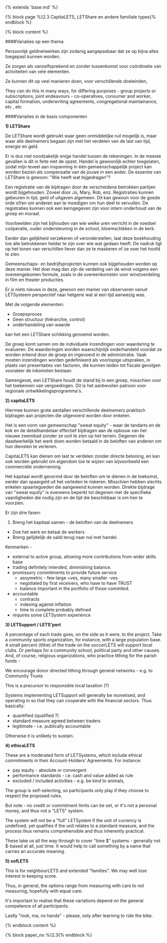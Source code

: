 {% extends 'base.md' %}

{% block page %}2.3 CapitaLETS, LETShare en andere familiale types{% endblock %}

{% block content %}

####Variaties op een thema

Persoonlijk geldnetwerken zijn zodanig aangepasbaar dat ze op bijna alles toegepast
kunnen worden. 

Ze zorgen als vanzelfsprekend en zonder tussenkomst voor coördinatie van activiteiten
van vele elementen.

Ze kunnen dit op veel manieren doen, voor verschillende doeleinden, 

They can do this in many ways, for differing purposes - group projects or 
subscriptions, joint endeavours - co-operatives, consumer and worker, 
capital formation, underwriting agreements, congregational maintainance, 
etc , etc 

####Variaties in de basis componenten

**1) LETShare**

De LETShare wordt gebruikt waar geen onmiddelijke ruil mogelijk is, maar waar alle
deelnemers begaan zijn met het verdelen van de last van tijd, energie en geld.

Er is dus niet noodzakelijk enige handel tussen de rekeningen. In de meeste
gevallen is dit in feite niet de opzet. Handel is gewoonlijk echter toegelaten, zodat
mijn teveel aan inspanning in één gemeenschappelijk project kan worden bezien
als compensatie van de jouwe in een ander.
De essentie van LETShare is gewoon: "Wie heeft wat bijgedragen"?

Een registratie van de bijdragen door de verscheidene betrokken partijen wordt
bijgehouden. Zoveel door Jo, Mary, Rob, enz. Registraties kunnen gebeuren in
tijd, geld of uitgaven algemeen. Dit kan gewoon voor de goede orde of/en om
anderen aan te moedigen om hun deel te vervullen. De registraties kunnen ook
een kerngegeven zijn voor intern onderhoud van de groep en moraal.

Voorbeelden zijn het bijhouden van wie welke uren verricht in de voedsel
coöperatie, ouder ondersteuning in de school, bloemschikken in de kerk.

Eerder dan gelijkheid verzekeren of veronderstellen, laat deze boekhouding
toe alle betrokkenen helder te zijn over wie wat gedaan heeft. De nadruk ligt
op het tonen van verschillen liever dan ze te maskeren of ze over het hoofd
te zien.

Gemeenschaps- en bedrijfsprojecten kunnen ook bijgehouden worden op deze manier.
Het doel mag dan zijn de verdeling van de winst volgens een overeengekomen formule,
zoals in de overeenkomsten voor winstverdeling in film en theater producties.

Er is niets nieuws in deze, gewoon een manier van observeren vanuit LETSysteem
perspectief naar hetgene wat al een tijd aanwezig was.

Met de volgende elementen:

* Groepsproces
* Geen structuur (hiërarchie, control)
* onderhandeling van waarde

kan het een LETShare schikking genoemd worden.

De groep komt samen om de individuele inzendingen voor waardering te evalueren.
De waarderingen worden waarschijnlijk onderhandeld voordat ze worden erkend door
de groep en ingevoerd in de administratie. Vaak moeten inzendingen worden
gedefinieerd als voorlopige uitspraken, in plaats van presentaties van facturen,
die kunnen leiden tot fiscale gevolgen vooraleer de inkomsten bestaan.

Samengevat, een LETShare houdt de stand bij in een groep, misschien voor het
toekennen van vergoedingen. Dit is het aanbevolen patroon voor regionale
ontwikkelingsprogramma's.

**2) capitaLETS** 

Hiermee kunnen grote aantallen verschillende deelnemers praktisch
bijdragen aan projecten die uitgevoerd worden door enkelen.

Het is een vorm van gemeenschap "sweat equity" - waar de tandarts en de kok
en de detailhandelaar effectief bijdragen aan de opbouw van het nieuwe
zwembad zonder ze ooit te zien op het terrein. Degenen die daadwerkelijk
het werk doen worden betaald in de beloften van anderen om hun diensten te verlenen.

CapitaLETS kan dienen om last te verdelen zonder directe beloning, en
kan ook worden gebruikt om eigendom toe te wijzen van bijvoorbeeld een commerciële
onderneming.

Het kapitaal wordt gevormd door de beloften om te dienen in de toekomst, eerder
dan spaargeld uit het verleden te riskeren. Misschien hebben slechts enkelen spaartegoeden
die aangewend kunnen worden. Direkte bijdrage van "sweat equity" is eveneens beperkt
tot degenen met de specifieke vaardigheden die nodig zijn en de tijd die beschikbaar
is om hen te voorzien.

Er zijn drie fasen:

1. Breng het kapitaal samen - de beloften van de deelnemers
*  Doe het werk en betaal de werkers
*  Breng gelijdelijk de saldi terug naar nul met handel.

Kenmerken -

* external to active group, allowing more contributions from wider skills base
* trading definitely intended, diminishing balance.
* promissory commitments to provide future service
  * assymetric - few large +ves, many smaller -ves
  * negotiated by first receivers, who have to have TRUST
  * balance important in the portfolio of those commited.
* accountable 
  * contracts 
  * indexing against inflation  
  * time to complete probably defined
* requires some LETSystem experience


**3) LETSupport  / LETS'port**

A percentage of each trade goes, on the side as it were, to the project. 
Take a community sports organization, for instance, with a large 
population base. A small percent (tithe) of the trade on the soccerLETS 
will support local clubs. Or perhaps for a community school, political 
party and other causes. And, of course, religious organizations, who 
practice tithing for the parish funds - 

We encourage donor directed tithing through general networks - e.g. to 
Community Trusts

This is a precursor to responsible local taxation (?)

Systems implementing LETSupport will generally be monetised, and 
operating in so that they can cooperate with the financial sectors. Thus 
basically:


* quantified (qualified ?)
* standard measure agreed between traders
* legitimate - i.e. publically accountable        


Otherwise it is unlikely to sustain.

**4) ethicaLETS** 

These are a moderated form of LETSystems, which include ethical 
commitments in their Account-Holders’ Agreements. For instance:


* pay equity - absolute or convergent
* performance standards - i.e. cash and value added as rule
* excluded / included activities - e.g. be kind to animals, 


The group is self-selecting, so participants only play if they choose to 
respect the proposed rules.

But note - no credit or commitment limits can be set, or it's not a personal 
money, and thus not a "LETS" system.

The system will not be a "full" LETSystem if the unit of currency is 
undefined, yet qualifies if the unit relates to a standard measure, and the 
process thus remains comprehensible and thus inherently practical. 

These take us all the way through to cover "time $" systems - generally 
not $-based at all, just time. It would help to call something by a name that 
carries an accurate meaning.

**5) sofLETS** 

This is for neighbourLETS and extended "families". We may well lose 
interest in keeping score.

Thus, in general, the options range from measuring with care to not 
measuring, hopefully with equal care. 

It's important to realise that these variations depend on the general 
competence of all participants.

Lastly "look, ma, no hands" - please, only after learning to ride the bike.

{% endblock content %}

{% block paper_no %}2.3{% endblock %}

